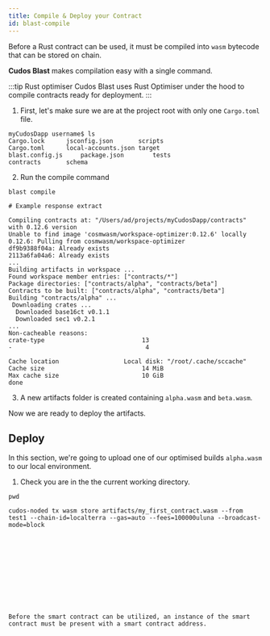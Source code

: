 ```yaml
---
title: Compile & Deploy your Contract
id: blast-compile
---
```


Before a Rust contract can be used, it must be compiled into `wasm` bytecode that can be stored on chain.

**Cudos Blast** makes compilation easy with a single command.

:::tip Rust optimiser
Cudos Blast uses Rust Optimiser under the hood to compile contracts ready for deployment.
:::

1. First, let's make sure we are at the project root with only one `Cargo.toml` file.

```shell
myCudosDapp username$ ls
Cargo.lock		jsconfig.json		scripts
Cargo.toml		local-accounts.json	target
blast.config.js		package.json		tests
contracts		schema
```

2. Run the compile command

```shell
blast compile

# Example response extract

Compiling contracts at: "/Users/ad/projects/myCudosDapp/contracts" with 0.12.6 version
Unable to find image 'cosmwasm/workspace-optimizer:0.12.6' locally
0.12.6: Pulling from cosmwasm/workspace-optimizer
df9b9388f04a: Already exists 
2113a6fa04a6: Already exists 
...
Building artifacts in workspace ...
Found workspace member entries: ["contracts/*"]
Package directories: ["contracts/alpha", "contracts/beta"]
Contracts to be built: ["contracts/alpha", "contracts/beta"]
Building "contracts/alpha" ...
 Downloading crates ...
  Downloaded base16ct v0.1.1
  Downloaded sec1 v0.2.1
...
Non-cacheable reasons:
crate-type                           13
-                                     4

Cache location                  Local disk: "/root/.cache/sccache"
Cache size                           14 MiB
Max cache size                       10 GiB
done
```

3. A new artifacts folder is created containing `alpha.wasm` and `beta.wasm`.

Now we are ready to deploy the artifacts.

## Deploy

In this section, we're going to upload one of our optimised builds `alpha.wasm` to our local environment.

1. Check you are in the the current working directory.

```shell
pwd
```

```
cudos-noded tx wasm store artifacts/my_first_contract.wasm --from test1 --chain-id=localterra --gas=auto --fees=100000uluna --broadcast-mode=block












Before the smart contract can be utilized, an instance of the smart contract must be present with a smart contract address.

